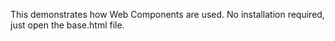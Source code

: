 This demonstrates how Web Components are used.
No installation required, just open the base.html file.

